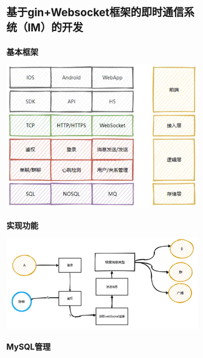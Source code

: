 # 基于gin+Websocket框架的即时通信系统（IM）的开发

## 基本框架  
![IM](https://github.com/BruceJackey/IM/blob/main/IM.png)  
## 实现功能  
![实现功能](https://github.com/BruceJackey/IM/blob/main/%E5%AE%9E%E7%8E%B0%E5%8A%9F%E8%83%BD.png)  

## MySQL管理  

